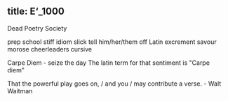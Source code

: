 title: E‘_1000
---
Dead Poetry Society

prep school
stiff
idiom
slick
tell him/her/them off
Latin
excrement
savour
morose
cheerleaders
cursive

Carpe Diem - seize the day
The latin term for that sentiment is "Carpe diem"

That the powerful play goes on, / and you / may contribute a verse. - Walt Waitman

